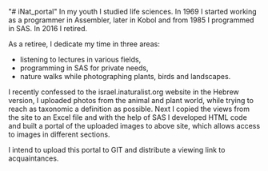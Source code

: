 "# iNat_portal" 
In my youth I studied life sciences.
In 1969 I started working as a programmer in Assembler, 
later in Kobol and from 1985 I programmed in SAS. 
In 2016 I retired.

As a retiree, I dedicate my time in three areas: 
  -  listening to lectures in various fields, 
  -  programming in SAS for private needs, 
  -  nature walks while photographing plants, birds and landscapes.

I recently confessed to the israel.inaturalist.org website in the Hebrew version, 
I uploaded photos from the animal and plant world, while trying to reach as taxonomic a definition as possible. 
Next I copied the views from the site to an Excel file and 
with the help of SAS I developed HTML code and 
built a portal of the uploaded images to above site, 
which allows access to images in different sections.

I intend to upload this portal to GIT and 
distribute a viewing link to acquaintances.